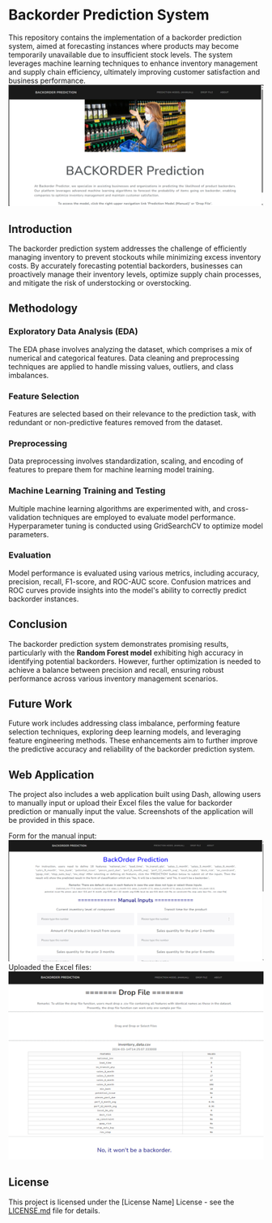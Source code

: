 # Backorder Prediction System

This repository contains the implementation of a backorder prediction system, aimed at forecasting instances where products may become temporarily unavailable due to insufficient stock levels. The system leverages machine learning techniques to enhance inventory management and supply chain efficiency, ultimately improving customer satisfaction and business performance.
![Placeholder for Web Application Screenshot 1](figure/mainpage.png)
## Introduction

The backorder prediction system addresses the challenge of efficiently managing inventory to prevent stockouts while minimizing excess inventory costs. By accurately forecasting potential backorders, businesses can proactively manage their inventory levels, optimize supply chain processes, and mitigate the risk of understocking or overstocking.

## Methodology

### Exploratory Data Analysis (EDA)

The EDA phase involves analyzing the dataset, which comprises a mix of numerical and categorical features. Data cleaning and preprocessing techniques are applied to handle missing values, outliers, and class imbalances.

### Feature Selection

Features are selected based on their relevance to the prediction task, with redundant or non-predictive features removed from the dataset.

### Preprocessing

Data preprocessing involves standardization, scaling, and encoding of features to prepare them for machine learning model training.

### Machine Learning Training and Testing

Multiple machine learning algorithms are experimented with, and cross-validation techniques are employed to evaluate model performance. Hyperparameter tuning is conducted using GridSearchCV to optimize model parameters.

### Evaluation

Model performance is evaluated using various metrics, including accuracy, precision, recall, F1-score, and ROC-AUC score. Confusion matrices and ROC curves provide insights into the model's ability to correctly predict backorder instances.

## Conclusion

The backorder prediction system demonstrates promising results, particularly with the **Random Forest model** exhibiting high accuracy in identifying potential backorders. However, further optimization is needed to achieve a balance between precision and recall, ensuring robust performance across various inventory management scenarios.

## Future Work

Future work includes addressing class imbalance, performing feature selection techniques, exploring deep learning models, and leveraging feature engineering methods. These enhancements aim to further improve the predictive accuracy and reliability of the backorder prediction system.

## Web Application

The project also includes a web application built using Dash, allowing users to manually input or upload their Excel files the value for backorder prediction or manually input the value. Screenshots of the application will be provided in this space. 

Form for the manual input:
![Placeholder for Web Application Screenshot 1](figure/manual.png)
Uploaded the Excel files:
![Placeholder for Web Application Screenshot 2](figure/uploadedExcel.png)

## License

This project is licensed under the [License Name] License - see the [LICENSE.md](LICENSE.md) file for details.
